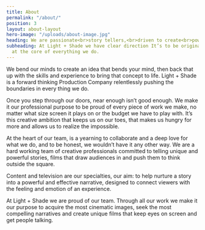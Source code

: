 ```yaml
---
title: About
permalink: "/about/"
position: 3
layout: about-layout
hero-image: "/uploads/about-image.jpg"
heading: We are passionate<br>story tellers,<br>driven to create<br>powerful films.
subheading: At Light + Shade we have clear direction It’s to be original and it’s
  at the core of everything we do.
---
```


We bend our minds to create an idea that bends your mind, then back that up with the skills and experience to bring that concept to life. Light + Shade is a forward thinking Production Company relentlessly pushing the boundaries in every thing we do.

Once you step through our doors, near enough isn’t good enough. We make it our professional purpose to be proud of every piece of work we make, no matter what size screen it plays on or the budget we have to play with. It’s this creative ambition that keeps us on our toes, that makes us hungry for more and allows us to realize the impossible.

At the heart of our team, is a yearning to collaborate and a deep love for what we do, and to be honest, we wouldn’t have it any other way. We are a hard working team of creative professionals committed to telling unique and powerful stories, films that draw audiences in and push them to think outside the square.

Content and television are our specialties, our aim: to help nurture a story into a powerful and effective narrative, designed to connect viewers with the feeling and emotion of an experience.

At Light + Shade we are proud of our team. Through all our work we make it our purpose to acquire the most cinematic images, seek the most compelling narratives and create unique films that keep eyes on screen and get people talking.